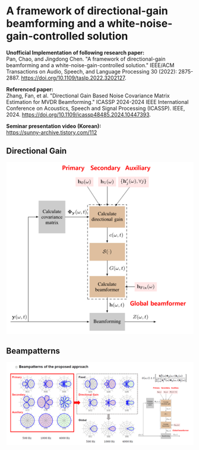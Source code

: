 # A framework of directional-gain beamforming and a white-noise-gain-controlled solution
**Unofficial Implementation of following research paper:**<br>
Pan, Chao, and Jingdong Chen. "A framework of directional-gain beamforming and a white-noise-gain-controlled solution." IEEE/ACM Transactions on Audio, Speech, and Language Processing 30 (2022): 2875-2887. https://doi.org/10.1109/taslp.2022.3202127. 

**Referenced paper:**<br>
Zhang, Fan, et al. "Directional Gain Based Noise Covariance Matrix Estimation for MVDR Beamforming." ICASSP 2024-2024 IEEE International Conference on Acoustics, Speech and Signal Processing (ICASSP). IEEE, 2024. https://doi.org/10.1109/icassp48485.2024.10447393.

**Seminar presentation video (Korean):**<br>
https://sunny-archive.tistory.com/112

## Directional Gain 
<div align="center">
  <img src="imgs/dg_framework.png" width="600"/>
</div>

## Beampatterns
![Beampatterns](imgs/dg_beamforming.png)
